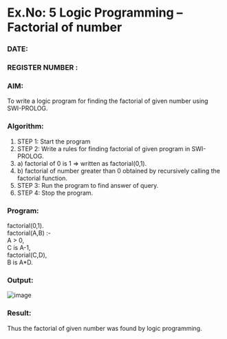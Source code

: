 # Ex.No: 5   Logic Programming – Factorial of number   
### DATE:                                                                            
### REGISTER NUMBER : 
### AIM: 
To  write  a logic program for finding the factorial of given number using SWI-PROLOG. 
### Algorithm:
1. STEP 1: Start the program
2. STEP 2:  Write a rules for finding factorial of given program in SWI-PROLOG.
3.   a)	factorial of 0 is 1 => written as factorial(0,1).
4.   b)	factorial of number greater than 0 obtained by recursively calling the factorial    function.
5. STEP 3: Run the program  to find answer of  query.
6. STEP 4: Stop the program.

### Program:

factorial(0,1).<br>
factorial(A,B) :-  <br>
           A > 0, <br>
           C is A-1,<br>
           factorial(C,D),<br>
           B is A*D.<br>

### Output:
![image](https://github.com/user-attachments/assets/ac07487f-6ad5-4d02-9e92-97085e194dc8)



### Result:
Thus the factorial of given number was found by logic programming. 
